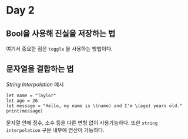 # Day 2

## Bool을 사용해 진실을 저장하는 법

여기서 중요한 점은 `toggle` 을 사용하는 방법이다.

## 문자열을 결합하는 법

*String Interpolation* 예시
```
let name = "Taylor"
let age = 26
let message = "Hello, my name is \(name) and I'm \(age) years old."
print(message)
```

문자열 안에 정수, 소수 등을 다른 변형 없이 사용가능하다.
또한 `string interpolation` 구문 내부에 연산이 가능하다.
